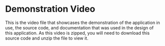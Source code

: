 # Demonstration Video

This is the video file that showcases the demonstration of the application in  use, the source code, and documentation that was used in the design of this application. As this video is zipped, you will need to download this source code and unzip the file to view it.
